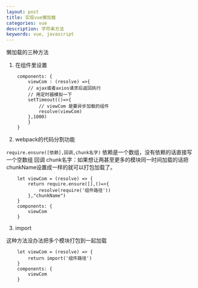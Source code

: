 ```yaml
---
layout: post
title: 实现vue懒加载
categories: vue
description: 字符串方法
keywords: vue, javascript
---
```


懒加载的三种方法




1. 在组件里设置

```
    components: {
        viewCom : (resolve) =>{
        // ajax或者axios请求后返回执行
        // 用定时器模拟一下
        setTimeout(()=>{
            // viewCom 是要异步加载的组件
            resolve(viewCom)
        },1000)
        }
    }
```

2. webpack的代码分割功能

`require.ensure([依赖],回调,chunk名字)`
依赖是一个数组，没有依赖的话直接写一个空数组
回调
chunk名字：如果想让两甚至更多的模块同一时间加载的话把chunkName设置成一样的就可以打包加载了。

```
    let viewCom = (resolve) => {
        return require.ensure([],()=>{
            resolve(require('组件路径'))
        },"chunkName")
    }
    components: {
        viewCom
    }
```

3. import

这种方法没办法把多个模块打包到一起加载

```
    let viewCom = (resolve) => {
        return import('组件路径')
    }
    components: {
        viewCom
    }
```

